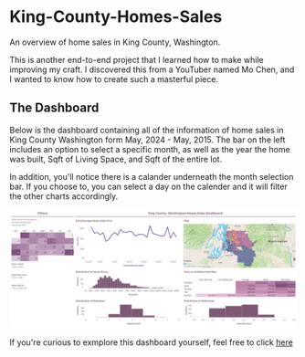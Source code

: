 # King-County-Homes-Sales
An overview of home sales in King County, Washington.

This is another end-to-end project that I learned how to make while 
improving my craft. I discovered this from a YouTuber named Mo Chen, and 
I wanted to know how to create such a masterful piece.

## The Dashboard

Below is the dashboard containing all of the information of home sales in King County 
Washington form May, 2024 - May, 2015. The bar on the left includes an option to select 
a specific month, as well as the year the home was built, Sqft of Living Space, 
and Sqft of the entire lot.

In addition, you'll notice there is a calander underneath the month selection bar. If you 
choose to, you can select a day on the calender and it will filter the other charts accordingly.

![King County homes sales Dashboard](https://github.com/Luke-H-Anderson/King-County-Homes-Sales/blob/main/KingCountyHouseSales.png)

If you're curious to exmplore this dashboard yourself, feel free to click [here](https://public.tableau.com/shared/S6T8FR6Z4?:display_count=n&:origin=viz_share_link)
